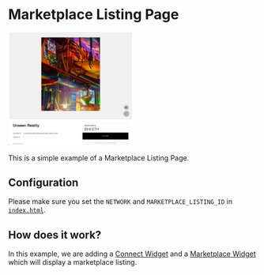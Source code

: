 # Marketplace Listing Page

<img src="marketplace.png" width="50%" />

This is a simple example of a Marketplace Listing Page.

## Configuration
Please make sure you set the `NETWORK` and `MARKETPLACE_LISTING_ID` in [`index.html`](./index.html).

## How does it work?
In this example, we are adding a [Connect Widget](https://docs.manifold.xyz/v/manifold-for-developers/resources/widgets/connect-widget) and a [Marketplace Widget](https://docs.manifold.xyz/v/manifold-for-developers/resources/widgets/marketplace-widgets) which will display a marketplace listing.
